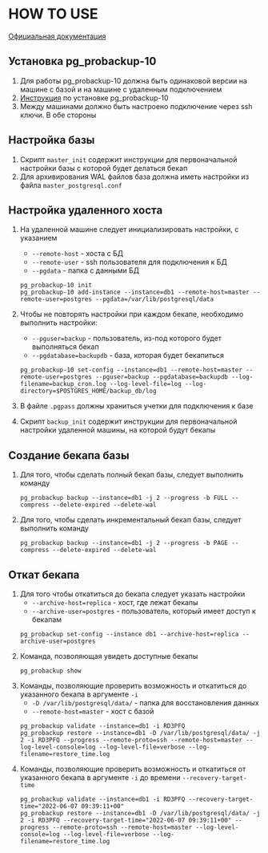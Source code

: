 # HOW TO USE

[Официальная документация](https://postgrespro.ru/docs/postgrespro/10/app-pgprobackup)

## Установка pg_probackup-10
1. Для работы pg_probackup-10 должна быть одинаковой версии на машине с базой и на машине с удаленным подключением
1. [Инструкция](https://github.com/postgrespro/pg_probackup#pg_probackup-for-vanilla-postgresql) по установке pg_probackup-10
1. Между машинами должно быть настроено подключение через ssh ключи. В обе стороны

## Настройка базы
1. Скрипт `master_init` содержит инструкции для первоначальной настройки базы с которой будет делаться бекап
1. Для архивирования WAL файлов база должна иметь настройки из файла `master_postgresql.conf`

## Настройка удаленного хоста
1. На удаленной машине следует инициализировать настройки, с указанием 
   - `--remote-host` - хоста с БД
    - `--remote-user` - ssh пользователя для подключения к БД
    - `--pgdata` - папка с данными БД
    ```
    pg_probackup-10 init
    pg_probackup-10 add-instance --instance=db1 --remote-host=master --remote-user=postgres --pgdata=/var/lib/postgresql/data
    ```
   
1. Чтобы не повторять настройки при каждом бекапе, необходимо выполнить настройки:
   - `--pguser=backup` - пользователь, из-под которого будет выполняться бекап
   - `--pgdatabase=backupdb` - база, которая будет бекапиться
   ```
   pg_probackup-10 set-config --instance=db1 --remote-host=master --remote-user=postgres --pguser=backup --pgdatabase=backupdb --log-filename=backup_cron.log --log-level-file=log --log-directory=$POSTGRES_HOME/backup_db/log
   ```
1. В файле `.pgpass` должны храниться учетки для подключения к базе
1. Скрипт `backup_init` содержит инструкции для первоначальной настройки удаленной машины, на которой будут бекапы

## Создание бекапа базы
1. Для того, чтобы сделать полный бекап базы, следует выполнить команду
    ```shell
    pg_probackup backup --instance=db1 -j 2 --progress -b FULL --compress --delete-expired --delete-wal
    ```
1. Для того, чтобы сделать инкрементальный бекап базы, следует выполнить команду
    ```shell
    pg_probackup backup --instance=db1 -j 2 --progress -b PAGE --compress --delete-expired --delete-wal
    ```
   
## Откат бекапа
1. Для того чтобы откатиться до бекапа следует указать настройки
    - `--archive-host=replica` - хост, где лежат бекапы
    - `--archive-user=postgres` - пользователь, который имеет доступ к бекапам
    ```shell
    pg_probackup set-config --instance db1 --archive-host=replica --archive-user=postgres
    ```
1. Команда, позволяющая увидеть доступные бекапы
    ```shell
    pg_probackup show
    ```
1. Команды, позволяющие проверить возможность и откатиться до указанного бекапа в аргументе `-i`
    - `-D /var/lib/postgresql/data/` - папка для восстановления данных
    - `--remote-host=master` - хост с базой
    ```shell
    pg_probackup validate --instance=db1 -i RD3PFQ
    pg_probackup restore --instance=db1 -D /var/lib/postgresql/data/ -j 2 -i RD3PFQ --progress --remote-proto=ssh --remote-host=master --log-level-console=log --log-level-file=verbose --log-filename=restore_time.log
    ```
1. Команды, позволяющие проверить возможность и откатиться от указанного бекапа в аргументе `-i` до времени `--recovery-target-time`
    ```shell
    pg_probackup validate --instance=db1 -i RD3PFQ --recovery-target-time="2022-06-07 09:39:11+00"
    pg_probackup restore --instance=db1 -D /var/lib/postgresql/data/ -j 2 -i RD3PFQ --recovery-target-time="2022-06-07 09:39:11+00" --progress --remote-proto=ssh --remote-host=master --log-level-console=log --log-level-file=verbose --log-filename=restore_time.log
    ```